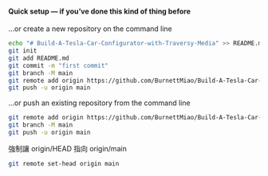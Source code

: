 #### Quick setup — if you’ve done this kind of thing before

…or create a new repository on the command line

```bash
echo "# Build-A-Tesla-Car-Configurator-with-Traversy-Media" >> README.md
git init
git add README.md
git commit -m "first commit"
git branch -M main
git remote add origin https://github.com/BurnettMiao/Build-A-Tesla-Car-Configurator-with-Traversy-Media.git
git push -u origin main
```

…or push an existing repository from the command line

```bash
git remote add origin https://github.com/BurnettMiao/Build-A-Tesla-Car-Configurator-with-Traversy-Media.git
git branch -M main
git push -u origin main
```

強制讓 origin/HEAD 指向 origin/main

```bash
git remote set-head origin main
```
